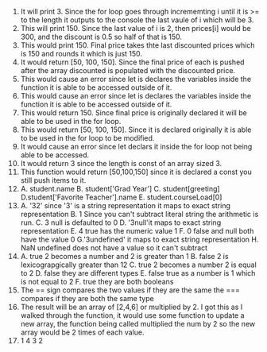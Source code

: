 
1. It will print 3. Since the for loop goes through incrememting i until it is >= to the length it outputs to the console the last vaule of i which will be 3.
2. This will print 150. Since the last value of i is 2, then prices[i] would be 300, and the discount is 0.5 so half of that is 150.
3. This would print 150. Final price takes thte last discounted prices which is 150 and rounds it which is just 150.
4. It would return [50, 100, 150]. Since the final price of each is pushed after the array discounted is populated with the discounted price.
5. This would cause an error since let is declares the variables inside the function it is able to be accessed outside of it.
6. This would cause an error since let is declares the variables inside the function it is able to be accessed outside of it.
7. This would return 150. Since final price is originally declared it will be able to be used in the for loop.
8. This would return [50, 100, 150]. Since it is declared originally it is able to be used in the for loop to be modified.
9. It would cause an error since let declars it inside the for loop not being able to be accessed.
10. It would return 3 since the length is const of an array sized 3.
11. This function would return [50,100,150] since it is declared a const you still push items to it.
12. A. student.name 
    B. student['Grad Year'] 
    C. student[greeting] 
    D.student['Favorite Teacher'].name 
    E. student.courseLoad[0]
13. A. '32' since '3' is a string representation it maps to exact string representation 
    B. 1 Since you can't subtract literal string the arithmetic is run. 
    C. 3 null is defaulted to 0 
    D. '3null'it maps to exact string representation 
    E. 4 true has the numeric value 1 
    F. 0 false and null both have the value 0 
    G.'3undefined' it maps to exact string representation
    H. NaN undefined does not have a value so it can't subtract
14. A. true 2 becomes a number and 2 is greater than 1
    B. false 2 is lexicograpgically greater than 12
    C. true 2 becomes a number 2 is equal to 2
    D. false they are different types
    E. false true as a number is 1 which is not equal to 2
    F. true they are both booleans
15. The == sign compares the two values if they are the same the === compares if they are both the same type
17. The result will be an array of [2,4,6] or multiplied by 2. I got this as I walked through the function, it would use some function to update a new array, the function being called multiplied the num by 2 so the new array would be 2 times of each value.
19. 1 4 3 2